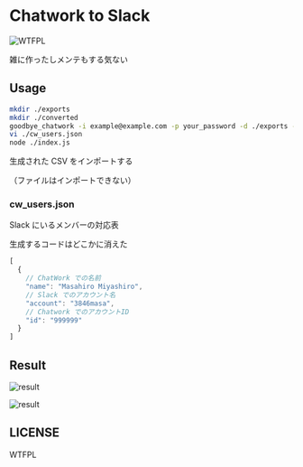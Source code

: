 # Chatwork to Slack

![WTFPL](http://www.wtfpl.net/wp-content/uploads/2012/12/wtfpl-badge-1.png)

雑に作ったしメンテもする気ない

## Usage

```sh
mkdir ./exports
mkdir ./converted
goodbye_chatwork -i example@example.com -p your_password -d ./exports -x room_id
vi ./cw_users.json
node ./index.js
```

生成された CSV をインポートする

（ファイルはインポートできない）

### cw_users.json

Slack にいるメンバーの対応表

生成するコードはどこかに消えた

```js
[
  {
    // ChatWork での名前
    "name": "Masahiro Miyashiro",
    // Slack でのアカウント名
    "account": "3846masa",
    // Chatwork でのアカウントID
    "id": "999999"
  }
]
```

## Result

![result](https://gyazo.com/cbec10f341fa808053991607c4dcc2d0.png)

![result](https://gyazo.com/8700bb77e5f410b3cd89e5f0da7e4632.png)

## LICENSE

WTFPL
